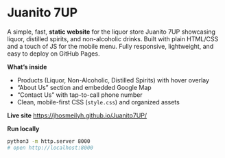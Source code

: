 # Juanito 7UP 

A simple, fast, **static website** for the liquor store Juanito 7UP showcasing liquor, distilled spirits, and non-alcoholic drinks. Built with plain HTML/CSS and a touch of JS for the mobile menu. Fully responsive, lightweight, and easy to deploy on GitHub Pages.

**What’s inside**
- Products (Liquor, Non-Alcoholic, Distilled Spirits) with hover overlay
- “About Us” section and embedded Google Map
- “Contact Us” with tap-to-call phone number
- Clean, mobile-first CSS (`style.css`) and organized assets

**Live site**
https://jhosmeilyh.github.io/Juanito7UP/

**Run locally**
```bash
python3 -m http.server 8000
# open http://localhost:8000
